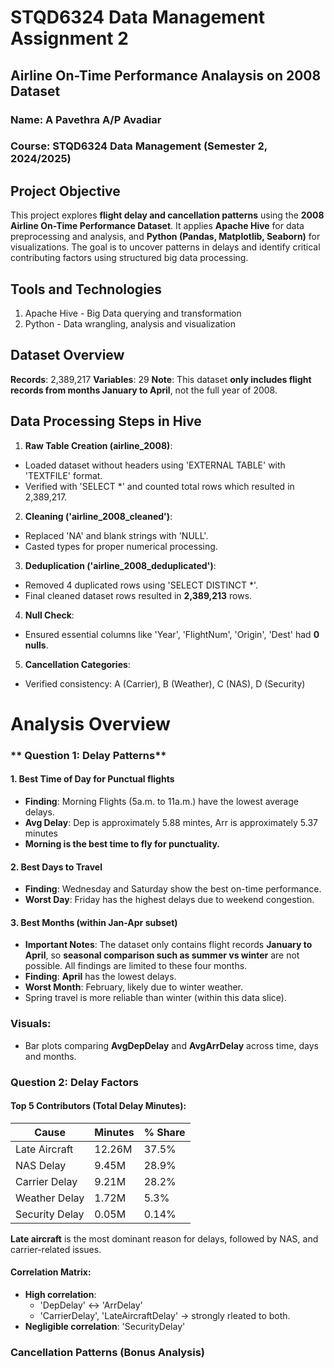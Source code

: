 # STQD6324 Data Management Assignment 2
## Airline On-Time Performance Analaysis on 2008 Dataset

### Name: A Pavethra A/P Avadiar
### Course: STQD6324 Data Management (Semester 2, 2024/2025)

## Project Objective
This project explores **flight delay and cancellation patterns** using the **2008 Airline On-Time Performance Dataset**. It applies **Apache Hive** for data preprocessing and analysis, and **Python (Pandas, Matplotlib, Seaborn)** for visualizations. The goal is to uncover patterns in delays and identify critical contributing factors using structured big data processing.

## Tools and Technologies 
1. Apache Hive - Big Data querying and transformation
2. Python - Data wrangling, analysis and visualization

## Dataset Overview
**Records**: 2,389,217
**Variables**: 29
**Note**: This dataset **only includes flight records from months January to April**, not the full year of 2008.

## Data Processing Steps in Hive
1. **Raw Table Creation (airline_2008)**:
- Loaded dataset without headers using 'EXTERNAL TABLE' with 'TEXTFILE' format.
- Verified with 'SELECT *' and counted total rows which resulted in 2,389,217.

2. **Cleaning ('airline_2008_cleaned')**:
- Replaced 'NA' and blank strings with 'NULL'.
- Casted types for proper numerical processing.

3. **Deduplication ('airline_2008_deduplicated')**:
- Removed 4 duplicated rows using 'SELECT DISTINCT *'.
- Final cleaned dataset rows resulted in **2,389,213** rows.

4. **Null Check**:
- Ensured essential columns like 'Year', 'FlightNum', 'Origin', 'Dest' had **0 nulls**.

5. **Cancellation Categories**:
- Verified consistency: A (Carrier), B (Weather), C (NAS), D (Security)

# Analysis Overview
### ** Question 1: Delay Patterns**
#### 1. Best Time of Day for Punctual flights
- **Finding**: Morning Flights (5a.m. to 11a.m.) have the lowest average delays.
- **Avg Delay**: Dep is approximately 5.88 mintes, Arr is approximately 5.37 minutes
- **Morning is the best time to fly for punctuality.**

#### 2. Best Days to Travel
- **Finding**: Wednesday and Saturday show the best on-time performance.
- **Worst Day**: Friday has the highest delays due to weekend congestion.

#### 3. Best Months (within Jan-Apr subset)
- **Important Notes**: The dataset only contains flight records **January to April**, so **seasonal comparison such as summer vs winter** are not possible. All findings are limited to these four months.
- **Finding**: **April** has the lowest delays.
- **Worst Month**: February, likely due to winter weather.
- Spring travel is more reliable than winter (within this data slice).

### Visuals:
- Bar plots comparing **AvgDepDelay** and **AvgArrDelay** across time, days and months.

### **Question 2: Delay Factors**
#### Top 5 Contributors (Total Delay Minutes):
| Cause               | Minutes     | % Share |
|--------------------|-------------|---------|
| Late Aircraft       | 12.26M      | 37.5%   |
| NAS Delay           | 9.45M       | 28.9%   |
| Carrier Delay       | 9.21M       | 28.2%   |
| Weather Delay       | 1.72M       | 5.3%    |
| Security Delay      | 0.05M       | 0.14%   |
**Late aircraft** is the most dominant reason for delays, followed by NAS, and carrier-related issues.

#### Correlation Matrix:
- **High correlation**:
  - 'DepDelay' ↔ 'ArrDelay'
  - 'CarrierDelay', 'LateAircraftDelay' → strongly rleated to both.
- **Negligible correlation**: 'SecurityDelay'

### **Cancellation Patterns (Bonus Analysis)**

